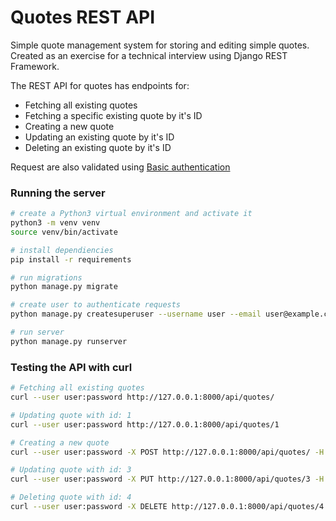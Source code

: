 # Quotes REST API

Simple quote management system for storing and editing simple quotes. Created as an exercise for a technical interview using Django REST Framework.

The REST API for quotes has endpoints for:

* Fetching all existing quotes
* Fetching a specific existing quote by it's ID 
* Creating a new quote
* Updating an existing quote by it's ID
* Deleting an existing quote by it's ID

Request are also validated using [Basic authentication](https://en.wikipedia.org/wiki/Basic_access_authentication)


### Running the server

```sh
# create a Python3 virtual environment and activate it
python3 -m venv venv
source venv/bin/activate

# install dependiencies
pip install -r requirements

# run migrations
python manage.py migrate

# create user to authenticate requests
python manage.py createsuperuser --username user --email user@example.com

# run server
python manage.py runserver
```


### Testing the API with curl
 
```sh
# Fetching all existing quotes
curl --user user:password http://127.0.0.1:8000/api/quotes/

# Updating quote with id: 1
curl --user user:password http://127.0.0.1:8000/api/quotes/1

# Creating a new quote
curl --user user:password -X POST http://127.0.0.1:8000/api/quotes/ -H "Content-Type: application/json" -d '{"quote":"This is a new quote", "author":"This is the author"}'

# Updating quote with id: 3
curl --user user:password -X PUT http://127.0.0.1:8000/api/quotes/3 -H "Content-Type: application/json" -d '{"quote":"This is a modified quote", "author":"This is the modified author"}'

# Deleting quote with id: 4
curl --user user:password -X DELETE http://127.0.0.1:8000/api/quotes/4
```